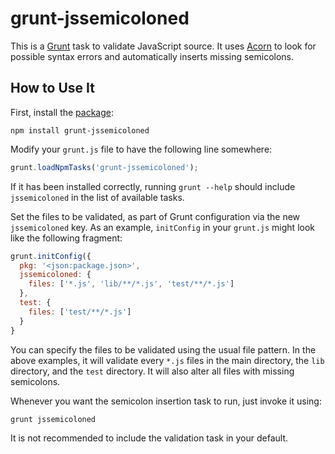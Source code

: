 # grunt-jssemicoloned

This is a [Grunt](http://gruntjs.com) task to validate JavaScript source.
It uses [Acorn](http://marijnhaverbeke.nl/acorn/) to look for possible syntax
errors and automatically inserts missing semicolons.

## How to Use It

First, install the [package](https://npmjs.org/package/grunt-jssemicoloned):

    npm install grunt-jssemicoloned

Modify your `grunt.js` file to have the following line somewhere:

```javascript
grunt.loadNpmTasks('grunt-jssemicoloned');
```

If it has been installed correctly, running `grunt --help` should
include `jssemicoloned` in the list of available tasks.

Set the files to be validated, as part of Grunt configuration via the
new `jssemicoloned` key. As an example, `initConfig` in your `grunt.js`
might look like the following fragment:

```javascript
grunt.initConfig({
  pkg: '<json:package.json>',
  jssemicoloned: {
    files: ['*.js', 'lib/**/*.js', 'test/**/*.js']
  },
  test: {
    files: ['test/**/*.js']
  }
}
```

You can specify the files to be validated using the usual file pattern.
In the above examples, it will validate every `*.js` files in the main
directory, the `lib` directory, and the `test` directory. It will also alter
all files with missing semicolons.

Whenever you want the semicolon insertion task to run, just invoke it using:

    grunt jssemicoloned

It is not recommended to include the validation task in your default.
